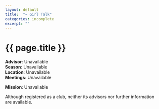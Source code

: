 ```yaml
---
layout: default
title:  "~ Girl Talk"
categories: incomplete
excerpt: ""
---
```


# {{ page.title }}

**Advisor**: Unavailable
<br/>**Season**: Unavailable
<br/>**Location**: Unavailable
<br/>**Meetings**: Unavailable

**Mission**: Unavailable

Although registered as a club, neither its advisors nor further information are available.